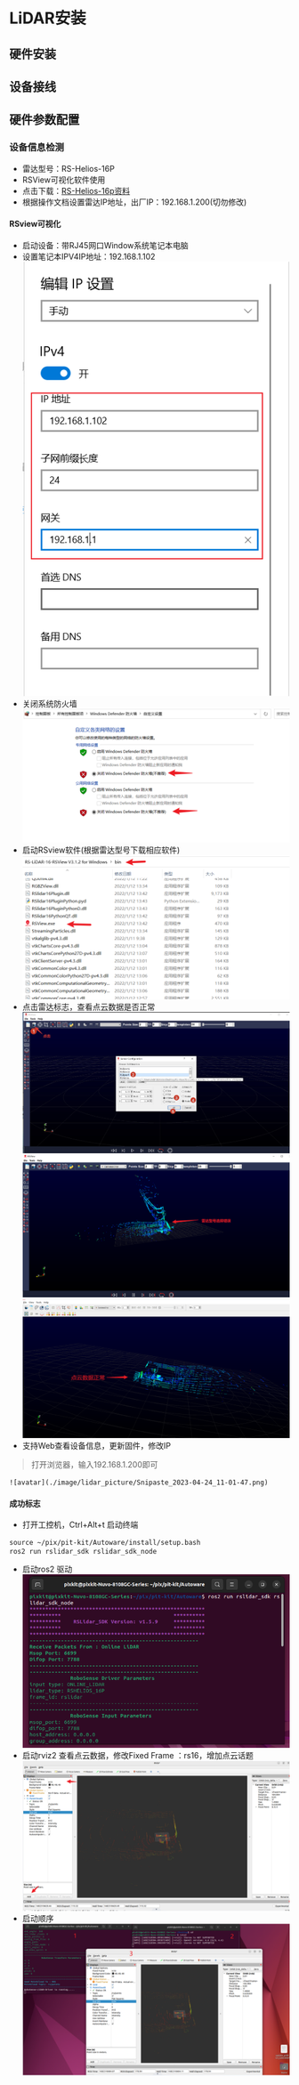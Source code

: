 # LiDAR安装
## 硬件安装
## 设备接线
## 硬件参数配置

### 设备信息检测

- 雷达型号：RS-Helios-16P
- RSView可视化软件使用
- 点击下载：[RS-Helios-16p资料](https://www.robosense.ai/resources-81)
- 根据操作文档设置雷达IP地址，出厂IP：192.168.1.200(切勿修改)

#### RSview可视化

- 启动设备：带RJ45网口Window系统笔记本电脑
- 设置笔记本IPV4IP地址：192.168.1.102
    ![avatar](./image/lidar_picture/Snipaste_2023-04-24_10-43-45.png)
- 关闭系统防火墙
    ![avatar](./image/lidar_picture/Snipaste_2023-04-24_10-44-43.png)
- 启动RSview软件(根据雷达型号下载相应软件)
    ![avatar](./image/lidar_picture/Snipaste_2023-04-24_10-42-27.png)
- 点击雷达标志，查看点云数据是否正常
    ![avatar](./image/lidar_picture/Snipaste_2023-04-24_10-48-44.png)
    ![avatar](./image/lidar_picture/Snipaste_2023-04-24_10-49-49.png)
    ![avatar](./image/lidar_picture/Snipaste_2023-04-24_11-21-33.png)
- 支持Web查看设备信息，更新固件，修改IP

> 打开浏览器，输入192.168.1.200即可

    ![avatar](./image/lidar_picture/Snipaste_2023-04-24_11-01-47.png)

#### 成功标志
- 打开工控机，Ctrl+Alt+t 启动终端
```shell 
source ~/pix/pit-kit/Autoware/install/setup.bash 
ros2 run rslidar_sdk rslidar_sdk_node 
```
- 启动ros2 驱动
    ![avatar](./image/lidar_picture/1.png)
- 启动rviz2 查看点云数据，修改Fixed Frame ：rs16，增加点云话题
    ![avatar](./image/lidar_picture/Snipaste_2023-04-24_14-49-26.png)
- 启动顺序
    ![avatar](./image/lidar_picture/Snipaste_2023-04-24_14-50-15.png)

